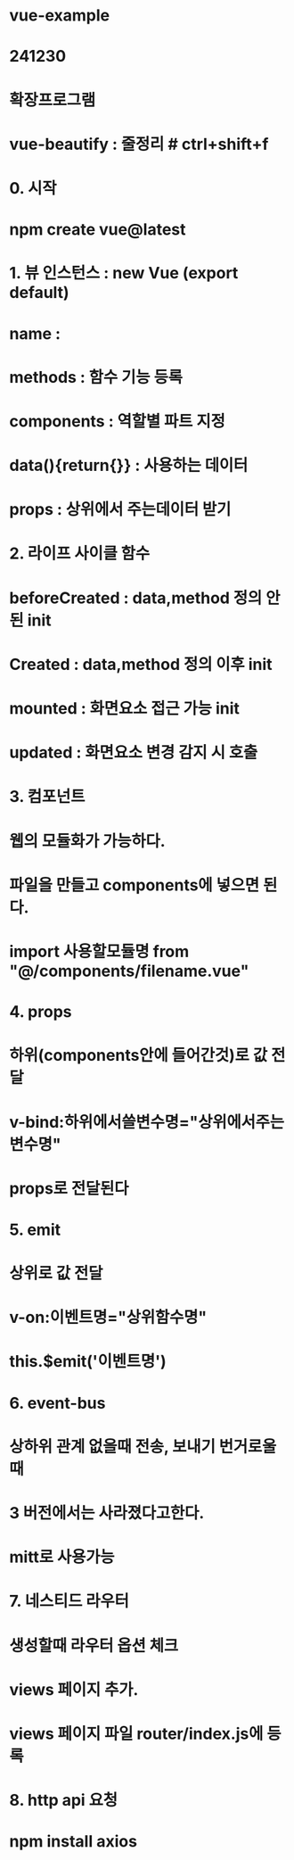 # vue-example
# 241230

# 확장프로그램
# vue-beautify : 줄정리 # ctrl+shift+f

# 0. 시작
#   npm create vue@latest

# 1. 뷰 인스턴스 : new Vue (export default)
#   name        : <div id=""> </div>
#   methods     : 함수 기능 등록
#   components  : 역할별 파트 지정
#   data(){return{}}    : 사용하는 데이터
#   props       : 상위에서 주는데이터 받기

# 2. 라이프 사이클 함수
#   beforeCreated : data,method 정의 안된 init
#   Created     : data,method 정의 이후 init
#   mounted     : 화면요소 접근 가능 init
#   updated     : 화면요소 변경 감지 시 호출

# 3. 컴포넌트
#   웹의 모듈화가 가능하다.
#   파일을 만들고 components에 넣으면 된다.
#   import 사용할모듈명 from "@/components/filename.vue"

# 4. props
#   하위(components안에 들어간것)로 값 전달
#   v-bind:하위에서쓸변수명="상위에서주는변수명"
#   props로 전달된다


# 5. emit
#   상위로 값 전달
#   v-on:이벤트명="상위함수명"
#   this.$emit('이벤트명')


# 6. event-bus
#   상하위 관계 없을때 전송, 보내기 번거로울때
#   3 버전에서는 사라졌다고한다.
#   mitt로 사용가능


# 7. 네스티드 라우터
#   생성할때 라우터 옵션 체크
#   views 페이지 추가. 
#   views 페이지 파일 router/index.js에 등록


# 8. http api 요청
#   npm install axios